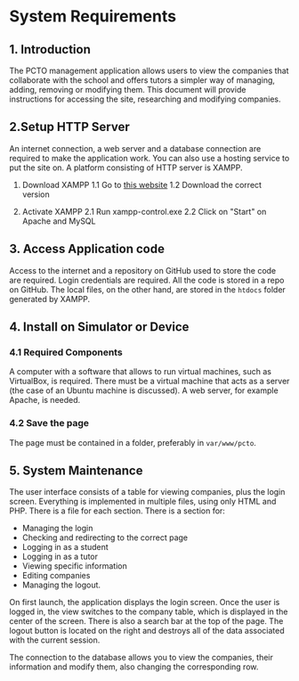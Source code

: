 # System Requirements

## 1. Introduction

The PCTO management application allows users to view the companies that collaborate with the school and offers tutors a simpler way of managing, adding, removing or modifying them. This document will provide instructions for accessing the site, researching and modifying companies.

## 2.Setup HTTP Server

An internet connection, a web server and a database connection are required to make the application work. You can also use a hosting service to put the site on.
A platform consisting of HTTP server is XAMPP.

1. Download XAMPP
	1.1 Go to [this website](https://www.apachefriends.org/it/)
	1.2 Download the correct version

2. Activate XAMPP
	2.1 Run xampp-control.exe
	2.2 Click on "Start" on Apache and MySQL

## 3. Access Application code

Access to the internet and a repository on GitHub used to store the code are required. Login credentials are required. All the code is stored in a repo on GitHub. The local files, on the other hand, are stored in the `htdocs` folder generated by XAMPP.

## 4. Install on Simulator or Device

### 4.1 Required Components

A computer with a software that allows to run virtual machines, such as VirtualBox, is required. There must be a virtual machine that acts as a server (the case of an Ubuntu machine is discussed). A web server, for example Apache, is needed.

### 4.2 Save the page

The page must be contained in a folder, preferably in `var/www/pcto`.

## 5. System Maintenance

The user interface consists of a table for viewing companies, plus the login screen. Everything is implemented in multiple files, using only HTML and PHP.
There is a file for each section. There is a section for:

+ Managing the login
+ Checking and redirecting to the correct page
+ Logging in as a student
+ Logging in as a tutor
+ Viewing specific information
+ Editing companies
+ Managing the logout.

On first launch, the application displays the login screen. Once the user is logged in, the view switches to the company table, which is displayed in the center of the screen. There is also a search bar at the top of the page. The logout button is located on the right and destroys all of the data associated with the current session.

The connection to the database allows you to view the companies, their information and modify them, also changing the corresponding row.
